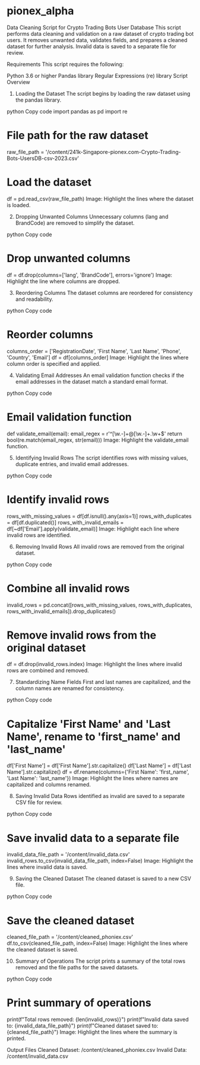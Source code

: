 # pionex_alpha
Data Cleaning Script for Crypto Trading Bots User Database
This script performs data cleaning and validation on a raw dataset of crypto trading bot users. It removes unwanted data, validates fields, and prepares a cleaned dataset for further analysis. Invalid data is saved to a separate file for review.

Requirements
This script requires the following:

Python 3.6 or higher
Pandas library
Regular Expressions (re) library
Script Overview
1. Loading the Dataset
The script begins by loading the raw dataset using the pandas library.

python
Copy code
import pandas as pd
import re

# File path for the raw dataset
raw_file_path = '/content/241k-Singapore-pionex.com-Crypto-Trading-Bots-UsersDB-csv-2023.csv'

# Load the dataset
df = pd.read_csv(raw_file_path)
Image: Highlight the lines where the dataset is loaded.

2. Dropping Unwanted Columns
Unnecessary columns (lang and BrandCode) are removed to simplify the dataset.

python
Copy code
# Drop unwanted columns
df = df.drop(columns=['lang', 'BrandCode'], errors='ignore')
Image: Highlight the line where columns are dropped.

3. Reordering Columns
The dataset columns are reordered for consistency and readability.

python
Copy code
# Reorder columns
columns_order = ['RegistrationDate', 'First Name', 'Last Name', 'Phone', 'Country', 'Email']
df = df[columns_order]
Image: Highlight the lines where column order is specified and applied.

4. Validating Email Addresses
An email validation function checks if the email addresses in the dataset match a standard email format.

python
Copy code
# Email validation function
def validate_email(email):
    email_regex = r'^[\w\.-]+@[\w\.-]+\.\w+$'
    return bool(re.match(email_regex, str(email)))
Image: Highlight the validate_email function.

5. Identifying Invalid Rows
The script identifies rows with missing values, duplicate entries, and invalid email addresses.

python
Copy code
# Identify invalid rows
rows_with_missing_values = df[df.isnull().any(axis=1)]
rows_with_duplicates = df[df.duplicated()]
rows_with_invalid_emails = df[~df['Email'].apply(validate_email)]
Image: Highlight each line where invalid rows are identified.

6. Removing Invalid Rows
All invalid rows are removed from the original dataset.

python
Copy code
# Combine all invalid rows
invalid_rows = pd.concat([rows_with_missing_values, rows_with_duplicates, rows_with_invalid_emails]).drop_duplicates()

# Remove invalid rows from the original dataset
df = df.drop(invalid_rows.index)
Image: Highlight the lines where invalid rows are combined and removed.

7. Standardizing Name Fields
First and last names are capitalized, and the column names are renamed for consistency.

python
Copy code
# Capitalize 'First Name' and 'Last Name', rename to 'first_name' and 'last_name'
df['First Name'] = df['First Name'].str.capitalize()
df['Last Name'] = df['Last Name'].str.capitalize()
df = df.rename(columns={'First Name': 'first_name', 'Last Name': 'last_name'})
Image: Highlight the lines where names are capitalized and columns renamed.

8. Saving Invalid Data
Rows identified as invalid are saved to a separate CSV file for review.

python
Copy code
# Save invalid data to a separate file
invalid_data_file_path = '/content/invalid_data.csv'
invalid_rows.to_csv(invalid_data_file_path, index=False)
Image: Highlight the lines where invalid data is saved.

9. Saving the Cleaned Dataset
The cleaned dataset is saved to a new CSV file.

python
Copy code
# Save the cleaned dataset
cleaned_file_path = '/content/cleaned_phoniex.csv'
df.to_csv(cleaned_file_path, index=False)
Image: Highlight the lines where the cleaned dataset is saved.

10. Summary of Operations
The script prints a summary of the total rows removed and the file paths for the saved datasets.

python
Copy code
# Print summary of operations
print(f"Total rows removed: {len(invalid_rows)}")
print(f"Invalid data saved to: {invalid_data_file_path}")
print(f"Cleaned dataset saved to: {cleaned_file_path}")
Image: Highlight the lines where the summary is printed.

Output Files
Cleaned Dataset: /content/cleaned_phoniex.csv
Invalid Data: /content/invalid_data.csv

